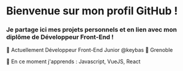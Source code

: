 # Bienvenue sur mon profil GitHub !

### Je partage ici mes projets personnels et en lien avec mon diplôme de Développeur Front-End !


💼 Actuellement Développeur Front-End Junior @keybas 📍 Grenoble 

🌱 En ce moment j'apprends : Javascript, VueJS, React
